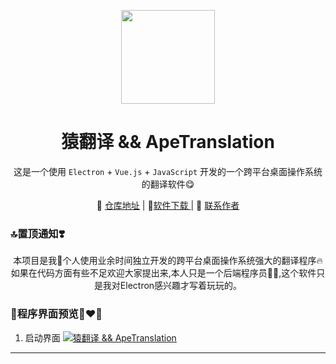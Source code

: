 <p align="center">
    <a href="https://github.com/JDode/"><img src="https://github.com/JDode/ApeTranslation/blob/master/ticon.png?raw=true" width="150"/></a>
    <h1 align="center">猿翻译 && ApeTranslation</h1>
</p>

<p align="center">这是一个使用 <code>Electron</code> + <code>Vue.js</code> + <code>JavaScript</code> 开发的一个跨平台桌面操作系统的翻译软件😋</p>

<p align="center">
    🤩 <a href="https://github.com/JDode/ApeTranslation" target="_blank">仓库地址</a> | 
    🍻<a href="https://github.com/JDode/ApeTranslation/releases" target="_blank">软件下载 </a> | 
    👷 <a href="https://wpa.qq.com/msgrd?v=3&uin=2420498526&site=qq&menu=yes" target="_blank">联系作者</a> 
</p>

### 🔝置顶通知❣️

<p align="center">
 本项目是我👤个人使用业余时间独立开发的跨平台桌面操作系统强大的翻译程序🔥如果在代码方面有些不足欢迎大家提出来,本人只是一个后端程序员👨‍💻‍,这个软件只是我对Electron感兴趣才写着玩玩的。
</p>

### 🤩程序界面预览👨‍❤️‍👨

 1. 启动界面
 [![猿翻译 && ApeTranslation](https://i.loli.net/2019/03/22/5c946b52112b3.png)](https://i.loli.net/2019/03/22/5c946b52112b3.png)

----------
